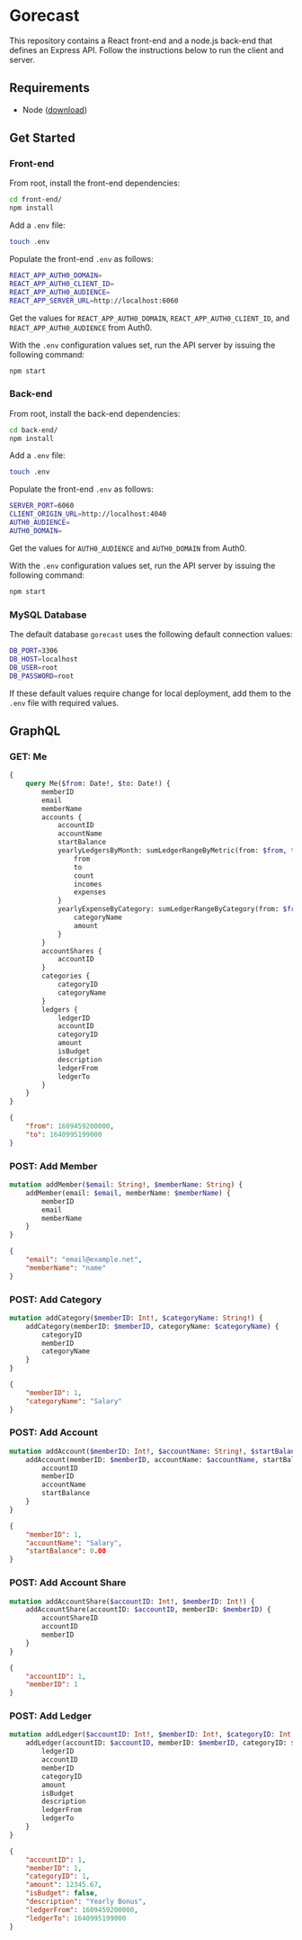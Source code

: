 # Gorecast

This repository contains a React front-end and a node.js back-end that defines an Express API. Follow the instructions below to run the client and server.

## Requirements

* Node ([download]("https://nodejs.org/en/"))

## Get Started

### Front-end

From root, install the front-end dependencies:

```bash
cd front-end/
npm install
```

Add a `.env` file:

```bash
touch .env
```

Populate the front-end `.env` as follows:

```bash
REACT_APP_AUTH0_DOMAIN=
REACT_APP_AUTH0_CLIENT_ID=
REACT_APP_AUTH0_AUDIENCE=
REACT_APP_SERVER_URL=http://localhost:6060
```

Get the values for `REACT_APP_AUTH0_DOMAIN`, `REACT_APP_AUTH0_CLIENT_ID`, and `REACT_APP_AUTH0_AUDIENCE` from Auth0.

With the `.env` configuration values set, run the API server by issuing the following command:

```bash
npm start
```

### Back-end

From root, install the back-end dependencies:

```bash
cd back-end/
npm install
```

Add a `.env` file:

```bash
touch .env
```

Populate the front-end `.env` as follows:

```bash
SERVER_PORT=6060
CLIENT_ORIGIN_URL=http://localhost:4040
AUTH0_AUDIENCE=
AUTH0_DOMAIN=
```

Get the values for `AUTH0_AUDIENCE` and `AUTH0_DOMAIN` from Auth0.


With the `.env` configuration values set, run the API server by issuing the following command:

```bash
npm start
```

### MySQL Database

The default database `gorecast` uses the following default connection values:
```bash
DB_PORT=3306
DB_HOST=localhost
DB_USER=root
DB_PASSWORD=root
```
If these default values require change for local deployment, add them to the `.env` file with required values.

## GraphQL

### GET: Me
```graphql
{
    query Me($from: Date!, $to: Date!) {
        memberID
        email
        memberName
        accounts {
            accountID
            accountName
            startBalance
            yearlyLedgersByMonth: sumLedgerRangeByMetric(from: $from, to: $to, type:[INCOME, EXPENSE], metric: MONTHLY) {
                from
                to
                count
                incomes
                expenses
            }
            yearlyExpenseByCategory: sumLedgerRangeByCategory(from: $from, to: $to, type:EXPENSE) {
                categoryName
                amount
            }
        }
        accountShares {
            accountID
        }
        categories {
            categoryID
            categoryName
        }
        ledgers {
            ledgerID
            accountID
            categoryID
            amount
            isBudget
            description
            ledgerFrom
            ledgerTo
        }
    }
}
```
```json
{
    "from": 1609459200000,
    "to": 1640995199000
}
```

### POST: Add Member
```graphql
mutation addMember($email: String!, $memberName: String) {
    addMember(email: $email, memberName: $memberName) {
        memberID
        email
        memberName
    }
}
```
```json
{
    "email": "email@example.net",
    "memberName": "name"
}
```

### POST: Add Category
```graphql
mutation addCategory($memberID: Int!, $categoryName: String!) {
    addCategory(memberID: $memberID, categoryName: $categoryName) {
        categoryID
        memberID
        categoryName
    }
}
```
```json
{
    "memberID": 1,
    "categoryName": "Salary"
}
```

### POST: Add Account
```graphql
mutation addAccount($memberID: Int!, $accountName: String!, $startBalance: Float) {
    addAccount(memberID: $memberID, accountName: $accountName, startBalance: $startBalance) {
        accountID
        memberID
        accountName
        startBalance
    }
}
```
```json
{
    "memberID": 1,
    "accountName": "Salary",
    "startBalance": 0.00
}
```

### POST: Add Account Share
```graphql
mutation addAccountShare($accountID: Int!, $memberID: Int!) {
    addAccountShare(accountID: $accountID, memberID: $memberID) {
        accountShareID
        accountID
        memberID
    }
}
```
```json
{
    "accountID": 1,
    "memberID": 1
}
```

### POST: Add Ledger
```graphql
mutation addLedger($accountID: Int!, $memberID: Int!, $categoryID: Int!, $amount: Float!, $description: String, $ledgerFrom: Date!, $ledgerTo: Date!) {
    addLedger(accountID: $accountID, memberID: $memberID, categoryID: $categoryID, amount: $amount, description: $description, ledgerFrom: $ledgerFrom, ledgerTo: $ledgerTo) {
        ledgerID
        accountID
        memberID
        categoryID
        amount
        isBudget
        description
        ledgerFrom
        ledgerTo
    }
}
```
```json
{
    "accountID": 1,
    "memberID": 1,
    "categoryID": 1,
    "amount": 12345.67,
    "isBudget": false,
    "description": "Yearly Bonus",
    "ledgerFrom": 1609459200000,
    "ledgerTo": 1640995199000
}
```